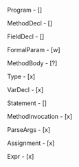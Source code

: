 Program - []

MethodDecl - []

FieldDecl - []

FormalParam - [w]

MethodBody - [?] 

Type - [x]

VarDecl - [x]

Statement - []

MethodInvocation - [x]

ParseArgs - [x]

Assignment - [x]

Expr - [x]